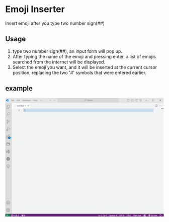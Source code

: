 # Emoji Inserter

Insert emoji after you type two number sign(##)

## Usage
1. type two number sign(##), an input form will pop up.
2. After typing the name of the emoji and pressing enter, a list of emojis searched from the internet will be displayed.
3. Select the emoji you want, and it will be inserted at the current cursor position, replacing the two '#' symbols that were entered earlier.

## example
![](./images/example.gif)